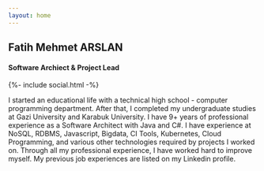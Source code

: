 ```yaml
---
layout: home
---
```


<div class="identity" >
  <div class="picture">
  </div>  
  <h2 class="name">Fatih Mehmet ARSLAN</h2>
  <h4 class="title">Software Archiect & Project Lead</h4>
  <div class="social-links">
      {%- include social.html -%}
  </div>
</div>


I started an educational life with a technical high school - computer programming department. After that, I completed my undergraduate studies at Gazi University and Karabuk University. I have 9+ years of professional experience as a Software Architect with Java and C#. I have experience at NoSQL, RDBMS, Javascript, Bigdata, CI Tools, Kubernetes, Cloud Programming, and various other technologies required by projects I worked on. Through all my professional experience, I have worked hard to improve myself. My previous job experiences are listed on my Linkedin profile.


